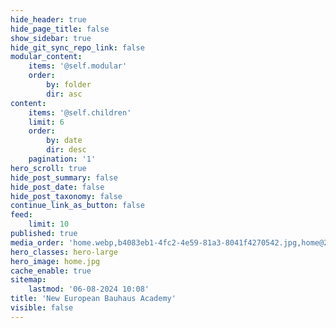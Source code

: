 ```yaml
---
hide_header: true
hide_page_title: false
show_sidebar: true
hide_git_sync_repo_link: false
modular_content:
    items: '@self.modular'
    order:
        by: folder
        dir: asc
content:
    items: '@self.children'
    limit: 6
    order:
        by: date
        dir: desc
    pagination: '1'
hero_scroll: true
hide_post_summary: false
hide_post_date: false
hide_post_taxonomy: false
continue_link_as_button: false
feed:
    limit: 10
published: true
media_order: 'home.webp,b4083eb1-4fc2-4e59-81a3-8041f4270542.jpg,home@2x.jpg'
hero_classes: hero-large
hero_image: home.jpg
cache_enable: true
sitemap:
    lastmod: '06-08-2024 10:08'
title: 'New European Bauhaus Academy'
visible: false
---
```


